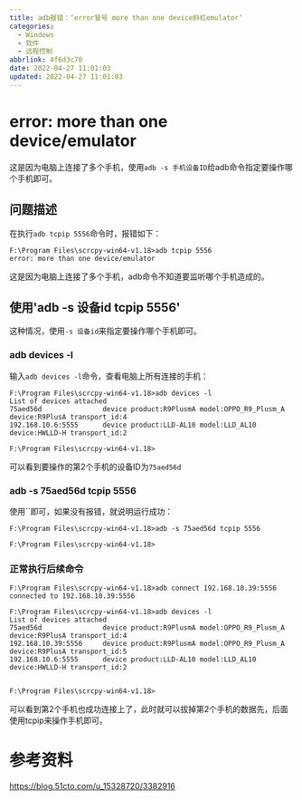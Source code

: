 ```yaml
---
title: adb报错：‘error冒号 more than one device斜杠emulator’
categories:
  - Windows
  - 软件
  - 远程控制
abbrlink: 4f6d3c70
date: 2022-04-27 11:01:03
updated: 2022-04-27 11:01:03
---
```

# error: more than one device/emulator
这是因为电脑上连接了多个手机，使用`adb -s 手机设备ID`给adb命令指定要操作哪个手机即可。
<!-- more -->

## 问题描述
在执行`adb tcpip 5556`命令时，报错如下：
```
F:\Program Files\scrcpy-win64-v1.18>adb tcpip 5556
error: more than one device/emulator
```
这是因为电脑上连接了多个手机，adb命令不知道要监听哪个手机造成的。

## 使用'adb -s 设备id tcpip 5556'
这种情况，使用`-s 设备id`来指定要操作哪个手机即可。
### adb devices -l
输入`adb devices -l`命令，查看电脑上所有连接的手机：
```
F:\Program Files\scrcpy-win64-v1.18>adb devices -l
List of devices attached
75aed56d               device product:R9PlusmA model:OPPO_R9_Plusm_A device:R9PlusA transport_id:4
192.168.10.6:5555      device product:LLD-AL10 model:LLD_AL10 device:HWLLD-H transport_id:2

F:\Program Files\scrcpy-win64-v1.18>
```
可以看到要操作的第2个手机的设备ID为`75aed56d`

### adb -s 75aed56d tcpip 5556
使用``即可，如果没有报错，就说明运行成功：
```
F:\Program Files\scrcpy-win64-v1.18>adb -s 75aed56d tcpip 5556

F:\Program Files\scrcpy-win64-v1.18>
```
### 正常执行后续命令
```
F:\Program Files\scrcpy-win64-v1.18>adb connect 192.168.10.39:5556
connected to 192.168.10.39:5556

F:\Program Files\scrcpy-win64-v1.18>adb devices -l
List of devices attached
75aed56d               device product:R9PlusmA model:OPPO_R9_Plusm_A device:R9PlusA transport_id:4
192.168.10.39:5556     device product:R9PlusmA model:OPPO_R9_Plusm_A device:R9PlusA transport_id:5
192.168.10.6:5555      device product:LLD-AL10 model:LLD_AL10 device:HWLLD-H transport_id:2


F:\Program Files\scrcpy-win64-v1.18>
```
可以看到第2个手机也成功连接上了，此时就可以拔掉第2个手机的数据先，后面使用tcpip来操作手机即可。

# 参考资料
https://blog.51cto.com/u_15328720/3382916